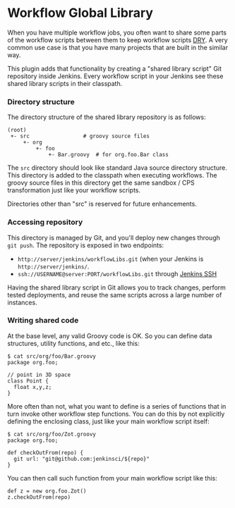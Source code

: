 # Workflow Global Library

When you have multiple workflow jobs, you often want to share some parts of the workflow
scripts between them to keep workflow scripts [DRY](http://en.wikipedia.org/wiki/Don't_repeat_yourself).
A very common use case is that you have many projects that are built in the similar way.

This plugin adds that functionality by creating a "shared library script" Git repository inside Jenkins.
Every workflow script in your Jenkins see these shared library scripts in their classpath.


### Directory structure

The directory structure of the shared library repository is as follows:

    (root)
     +- src                 # groovy source files
         +- org
             +- foo
                 +- Bar.groovy  # for org.foo.Bar class


The `src` directory should look like standard Java source directory structure.
This directory is added to the classpath when executing workflows. The groovy
source files in this directory get the same sandbox / CPS transformation
just like your workflow scripts.

Directories other than "src" is reserved for future enhancements.


### Accessing repository
This directory is managed by Git, and you'll deploy new changes through `git push`.
The repository is exposed in two endpoints:

 * `http://server/jenkins/workflowLibs.git` (when your Jenkins is `http://server/jenkins/`.
 * `ssh://USERNAME@server:PORT/workflowLibs.git` through [Jenkins SSH](https://wiki.jenkins-ci.org/display/JENKINS/Jenkins+SSH)

Having the shared library script in Git allows you to track changes, perform
tested deployments, and reuse the same scripts across a large number of instances.

### Writing shared code
At the base level, any valid Groovy code is OK. So you can define data structures,
utility functions, and etc., like this:

    $ cat src/org/foo/Bar.groovy
    package org.foo;

    // point in 3D space
    class Point {
      float x,y,z;
    }

More often than not, what you want to define is a series of functions that in turn invoke
other workflow step functions. You can do this by not explicitly defining the enclosing class,
just like your main workflow script itself:

    $ cat src/org/foo/Zot.groovy
    package org.foo;

    def checkOutFrom(repo) {
      git url: "git@github.com:jenkinsci/${repo}"
    }

You can then call such function from your main workflow script like this:

    def z = new org.foo.Zot()
    z.checkOutFrom(repo)

